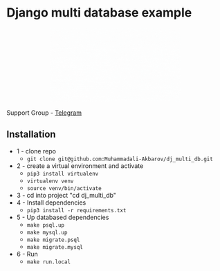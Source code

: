 # Django multi database example
<p align="center">
  <img style="width: 60%;" src="./static/image/intro.gif">
</p>
Support Group - <a href="https://t.me/+Ng1axYLNyBAyYTRi">Telegram</a> <br/>

## Installation
* 1 - clone repo
   - ```git clone git@github.com:Muhammadali-Akbarov/dj_multi_db.git```
* 2 - create a virtual environment and activate
  - ```pip3 install virtualenv```
  - ```virtualenv venv```
  - ```source venv/bin/activate```
* 3 - cd into project "cd dj_multi_db"
* 4 - Install dependencies
  - ```pip3 install -r requirements.txt```
* 5 - Up databased dependencies
  -  ```make psql.up```
  -  ```make mysql.up```
  - ```make migrate.psql```
  -  ```make migrate.mysql```
* 6 - Run
  - ```make run.local```
